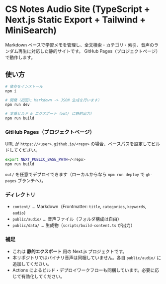 # CS Notes Audio Site (TypeScript + Next.js Static Export + Tailwind + MiniSearch)

Markdown ベースで学習メモを管理し、全文検索・カテゴリ・索引、音声のランダム再生に対応した静的サイトです。
GitHub Pages（プロジェクトページ）で動作します。

## 使い方

```bash
# 依存をインストール
npm i

# 開発（初回に Markdown -> JSON 生成を行います）
npm run dev

# 本番ビルド & エクスポート（out/ に静的出力）
npm run build
```

### GitHub Pages（プロジェクトページ）

URL が `https://<user>.github.io/<repo>` の場合、ベースパスを設定してビルドしてください。

```bash
export NEXT_PUBLIC_BASE_PATH=/<repo>
npm run build
```

`out/` を任意でデプロイできます（ローカルからなら `npm run deploy` で `gh-pages` ブランチへ）。

### ディレクトリ

- `content/` … Markdown（Frontmatter: `title`, `categories`, `keywords`, `audio`）
- `public/audio/` … 音声ファイル（フォルダ構成は自由）
- `public/data/` … 生成物（`scripts/build-content.ts` が出力）

### 補足

- これは **静的エクスポート** 用の Next.js プロジェクトです。
- 本リポジトリではバイナリ音声は同梱していません。各自 `public/audio/` に追加してください。
- Actions によるビルド・デプロイワークフローも同梱しています。必要に応じて有効化してください。

